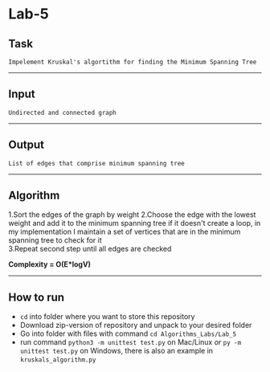 # Lab-5

## Task

    Impelement Kruskal's algortithm for finding the Minimum Spanning Tree

---

## Input

    Undirected and connected graph

---

## Output

    List of edges that comprise minimum spanning tree

---

## Algorithm

1.Sort the edges of the graph by weight
2.Choose the edge with the lowest weight and add it to the minimum spanning tree if it doesn't create a loop, in my implementation I maintain a set of vertices that are in the minimum spanning tree to check for it  
3.Repeat second step until all edges are checked

<b>Complexity = O(E\*logV)</b>

---

## How to run

- `cd` into folder where you want to store this repository
- Download zip-version of repository and unpack to your desired folder
- Go into folder with files with command `cd Algorithms_Labs/Lab_5`
- run command `python3 -m unittest test.py` on Mac/Linux _or_ `py -m unittest test.py` on Windows, there is also an example in `kruskals_algorithm.py`
